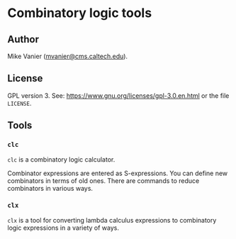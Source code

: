 # Combinatory logic tools

## Author

Mike Vanier (mvanier@cms.caltech.edu).

## License

GPL version 3. See: https://www.gnu.org/licenses/gpl-3.0.en.html
or the file `LICENSE`.

## Tools

### `clc`

`clc` is a combinatory logic calculator.

Combinator expressions are entered as S-expressions.
You can define new combinators in terms of old ones.
There are commands to reduce combinators in various ways.

### `clx`

`clx` is a tool for converting lambda calculus expressions
to combinatory logic expressions in a variety of ways.

